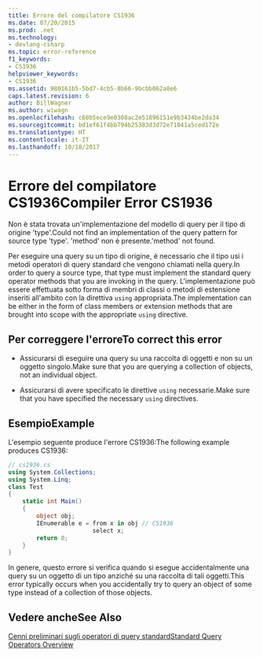 ```yaml
---
title: Errore del compilatore CS1936
ms.date: 07/20/2015
ms.prod: .net
ms.technology:
- devlang-csharp
ms.topic: error-reference
f1_keywords:
- CS1936
helpviewer_keywords:
- CS1936
ms.assetid: 980161b5-5bd7-4cb5-8b66-9bcbb062a8e6
caps.latest.revision: 6
author: BillWagner
ms.author: wiwagn
ms.openlocfilehash: c60b5ece9e0308ac2e51896151e9b3434be2da34
ms.sourcegitcommit: bd1ef61f4bb794b25383d3d72e71041a5ced172e
ms.translationtype: HT
ms.contentlocale: it-IT
ms.lasthandoff: 10/18/2017
---
```

# <a name="compiler-error-cs1936"></a><span data-ttu-id="ea47e-102">Errore del compilatore CS1936</span><span class="sxs-lookup"><span data-stu-id="ea47e-102">Compiler Error CS1936</span></span>
<span data-ttu-id="ea47e-103">Non è stata trovata un'implementazione del modello di query per il tipo di origine 'type'.</span><span class="sxs-lookup"><span data-stu-id="ea47e-103">Could not find an implementation of the query pattern for source type 'type'.</span></span>  <span data-ttu-id="ea47e-104">'method' non è presente.</span><span class="sxs-lookup"><span data-stu-id="ea47e-104">'method' not found.</span></span>  
  
 <span data-ttu-id="ea47e-105">Per eseguire una query su un tipo di origine, è necessario che il tipo usi i metodi operatori di query standard che vengono chiamati nella query.</span><span class="sxs-lookup"><span data-stu-id="ea47e-105">In order to query a source type, that type must implement the standard query operator methods that you are invoking in the query.</span></span> <span data-ttu-id="ea47e-106">L'implementazione può essere effettuata sotto forma di membri di classi o metodi di estensione inseriti all'ambito con la direttiva `using` appropriata.</span><span class="sxs-lookup"><span data-stu-id="ea47e-106">The implementation can be either in the form of class members or extension methods that are brought into scope with the appropriate `using` directive.</span></span>  
  
## <a name="to-correct-this-error"></a><span data-ttu-id="ea47e-107">Per correggere l'errore</span><span class="sxs-lookup"><span data-stu-id="ea47e-107">To correct this error</span></span>  
  
-   <span data-ttu-id="ea47e-108">Assicurarsi di eseguire una query su una raccolta di oggetti e non su un oggetto singolo.</span><span class="sxs-lookup"><span data-stu-id="ea47e-108">Make sure that you are querying a collection of objects, not an individual object.</span></span>  
  
-   <span data-ttu-id="ea47e-109">Assicurarsi di avere specificato le direttive `using` necessarie.</span><span class="sxs-lookup"><span data-stu-id="ea47e-109">Make sure that you have specified the necessary `using` directives.</span></span>  
  
## <a name="example"></a><span data-ttu-id="ea47e-110">Esempio</span><span class="sxs-lookup"><span data-stu-id="ea47e-110">Example</span></span>  
 <span data-ttu-id="ea47e-111">L'esempio seguente produce l'errore CS1936:</span><span class="sxs-lookup"><span data-stu-id="ea47e-111">The following example produces CS1936:</span></span>  
  
```csharp  
// cs1936.cs  
using System.Collections;  
using System.Linq;  
class Test  
{  
    static int Main()  
    {  
        object obj;  
        IEnumerable e = from x in obj // CS1936  
                        select x;  
        return 0;  
    }  
}  
```  
  
 <span data-ttu-id="ea47e-112">In genere, questo errore si verifica quando si esegue accidentalmente una query su un oggetto di un tipo anziché su una raccolta di tali oggetti.</span><span class="sxs-lookup"><span data-stu-id="ea47e-112">This error typically occurs when you accidentally try to query an object of some type instead of a collection of those objects.</span></span>  
  
## <a name="see-also"></a><span data-ttu-id="ea47e-113">Vedere anche</span><span class="sxs-lookup"><span data-stu-id="ea47e-113">See Also</span></span>  
 [<span data-ttu-id="ea47e-114">Cenni preliminari sugli operatori di query standard</span><span class="sxs-lookup"><span data-stu-id="ea47e-114">Standard Query Operators Overview</span></span>](../../programming-guide/concepts/linq/query-expression-syntax-for-standard-query-operators.md)
